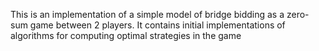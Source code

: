 This is an implementation of a simple model of bridge bidding as a zero-sum game between 2 players.
It contains initial implementations of algorithms for computing optimal strategies in the game
